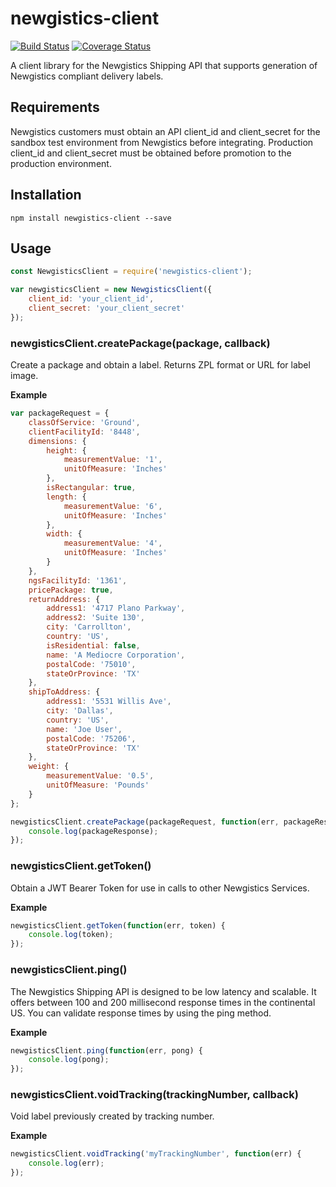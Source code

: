# newgistics-client

[![Build Status](https://travis-ci.org/mediocre/newgistics-client.svg?branch=master)](https://travis-ci.org/mediocre/newgistics-client)
[![Coverage Status](https://coveralls.io/repos/github/mediocre/newgistics-client/badge.svg?branch=master)](https://coveralls.io/github/mediocre/newgistics-client?branch=master)

A client library for the Newgistics Shipping API that supports generation of Newgistics compliant delivery labels.

## Requirements

Newgistics customers must obtain an API client_id and client_secret for the sandbox test environment from Newgistics before integrating. Production client_id and client_secret must be obtained before promotion to the production environment.

## Installation

    npm install newgistics-client --save

## Usage

```javascript
const NewgisticsClient = require('newgistics-client');

var newgisticsClient = new NewgisticsClient({
    client_id: 'your_client_id',
    client_secret: 'your_client_secret'
});
```

### newgisticsClient.createPackage(package, callback)

Create a package and obtain a label. Returns ZPL format or URL for label image.

**Example**

```javascript
var packageRequest = {
    classOfService: 'Ground',
    clientFacilityId: '8448',
    dimensions: {
        height: {
            measurementValue: '1',
            unitOfMeasure: 'Inches'
        },
        isRectangular: true,
        length: {
            measurementValue: '6',
            unitOfMeasure: 'Inches'
        },
        width: {
            measurementValue: '4',
            unitOfMeasure: 'Inches'
        }
    },
    ngsFacilityId: '1361',
    pricePackage: true,
    returnAddress: {
        address1: '4717 Plano Parkway',
        address2: 'Suite 130',
        city: 'Carrollton',
        country: 'US',
        isResidential: false,
        name: 'A Mediocre Corporation',
        postalCode: '75010',
        stateOrProvince: 'TX'
    },
    shipToAddress: {
        address1: '5531 Willis Ave',
        city: 'Dallas',
        country: 'US',
        name: 'Joe User',
        postalCode: '75206',
        stateOrProvince: 'TX'
    },
    weight: {
        measurementValue: '0.5',
        unitOfMeasure: 'Pounds'
    }
};

newgisticsClient.createPackage(packageRequest, function(err, packageResponse) {
    console.log(packageResponse);
});
```

### newgisticsClient.getToken()

Obtain a JWT Bearer Token for use in calls to other Newgistics Services.

**Example**

```javascript
newgisticsClient.getToken(function(err, token) {
    console.log(token);
});
```

### newgisticsClient.ping()

The Newgistics Shipping API is designed to be low latency and scalable. It offers between 100 and 200 millisecond response times in the continental US. You can validate response times by using the ping method.

**Example**

```javascript
newgisticsClient.ping(function(err, pong) {
    console.log(pong);
});
```

### newgisticsClient.voidTracking(trackingNumber, callback)

Void label previously created by tracking number.

**Example**

```javascript
newgisticsClient.voidTracking('myTrackingNumber', function(err) {
    console.log(err);
});
```

